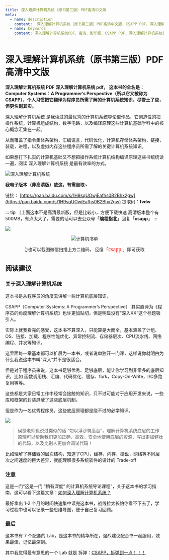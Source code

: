 ```yaml
---
title: 深入理解计算机系统（原书第三版）PDF高清中文版
meta:
  - name: description
    content:  深入理解计算机系统（原书第三版）PDF高清中文版，CSAPP PDF，深入理解计算机系统PDF下载
  - name: keywords
    content: 深入理解计算机系统PDF、高清、影印版、CSAPP PDF、深入理解计算机系统第三版
---
```


# 深入理解计算机系统（原书第三版）PDF高清中文版

**深入理解计算机系统 PDF 深入理解计算机系统 pdf， 这本书的全名是：Computer Systems：A Programmer’s Perspective（所以它又被称为 CSAPP），个人习惯把它翻译为程序员所需了解的计算机系统知识，尽管土了些，但更名副其实。**

深入理解计算机系统 是我读过的最优秀的计算机系统导论型作品，它创造性的把操作系统，计算机组成结构，数字电路，以及编译原理这些计算机基础学科中的核心概念汇集在一起。

从而覆盖了指令集体系架构，汇编语言，代码优化，计算机存储体系架构，链接，装载，进程，以及虚拟内存这些程序员所需了解的关键计算机系统知识。

如果想打下扎实的计算机基础又不想把操作系统计算机结构编译原理这些书统统读一遍，阅读 深入理解计算机系统 是最有效率的方式。

![深入理解计算机系统](https://cdn.how2cs.cn/gzh/008i3skNgy1gwjoj9uq7zj30z30u0n2a.jpg)


**我电子版本（非高清版）放这，有需自取~**

链接： [https://pan.baidu.com/s/1H9sqUOwjEafhs0B2Bhx2gw](https://pan.baidu.com/s/1H9sqUOwjEafhs0B2Bhx2gw)
提取码：**fvdw**


::: tip
（上面这本不是高清最新版，但是比较小，方便下载快速
高清版本整个有 500MB，有点太大了，需要的话可以去公众号「**编程指北**」回复「**csapp**」
:::

![](https://cdn.how2cs.cn/csguide/114540.png)

<p align="center">
  <img src="https://cdn.how2cs.cn/csguide/095140.jpg" alt="计算机书单" width="auto" height="auto">
</p>

<center>👆也可以截图微信扫描上方二维码， 回复「<font face="黑体" size=4 color="red">csapp</font>
」即可获取</center>

## 阅读建议

### 关于深入理解计算机系统

这本书是从程序员的角度去讲解一些计算机底层知识，

CSAPP（Computer Systems: A Programmer’s Perspective） 其实直译为《程序员的角度理解计算机系统》也许更加贴切，但是明显没有“深入XX”这个标题吸引人。

实际上就我看完的感受，这本书不算深入，只能算是大而全，基本涵盖了计组、OS、链接、加载、程序性能优化、异常控制流、存储器层次、CPU流水线、网络编程、并发等知识。

这里面每一章基本都可以扩展为一本书，或者说单独开一门课，这样说你就明白为什么我说这本书叫“深入”并不是很适合。

但是对于程序员来说，这本书足够优秀、足够底层，能让你学习到非常多的底层知识，比如 函数调用栈、汇编、代码优化、缓存、fork，Copy-On-Write，I/O多路复用等等。

这些都是大家日常工作中经常会接触的知识，只不过可能对于应用开发来说，一些库和框架的封装屏蔽了这些底层机制。

但是作为一名优秀程序员，这些底层原理都是绕不过的必学知识。

![](https://cdn.how2cs.cn/gzh/008i3skNgy1gwjobkijtej315g0lk40s.jpg)

> 侯捷老师也说过类似的话 “勿以浮沙筑高台”，理解计算机系统底层的工作原理可以帮助我们更加正确，高效，安全地使用底层的资源，写出更加健壮的代码，以及比别人更加会调试代码！

比如理解了存储器的层次结构，知道了CPU，缓存，内存，硬盘，网络等不同层次之间速度的巨大差异，就能理解很多系统软件的设计的 Trade-off

### 注意

这是一门“这是一门 “稍有深度” 的计算机系统导论课程”，关于这本书的学习指南，这可以看下这篇文章：[如何深入理解计算机系统？](https://mp.weixin.qq.com/s/YYfBXQhxGOqRCv5qDCkdkQ)

最好拿出 1-2 个月的时间快速集中读完这本书，战线拉太长怕你看不下去了，学习过程中也可以记录一些思维导图，便于自己复习回顾。

### 最后

这本书有 7 个配套的 Lab，是这本书的精华所在，强烈建议配合书一起服用，效果最佳，记忆最深刻。

其中我觉得最有意思的一个 Lab 就是 拆弹：[CSAPP，拆弹到一点！！！](https://mp.weixin.qq.com/s/Dg0Cn8M96Z0oMFrSyhA60g)

